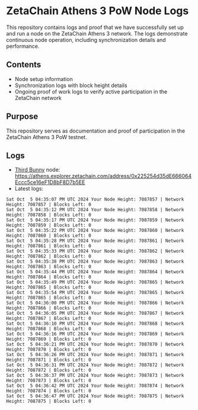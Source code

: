 # ZetaChain Athens 3 PoW Node Logs
This repository contains logs and proof that we have successfully set up and run a node on the ZetaChain Athens 3 network. The logs demonstrate continuous node operation, including synchronization details and performance.

## Contents
- Node setup information
- Synchronization logs with block height details
- Ongoing proof of work logs to verify active participation in the ZetaChain network

## Purpose
This repository serves as documentation and proof of participation in the ZetaChain Athens 3 PoW testnet.

## Logs

- [Third Bunny](https://thirdbunny.xyz/) node: https://athens.explorer.zetachain.com/address/0x225254d35dE666064Eccc5ce16eF1D8bF8D7b5EE
- Latest logs:
```
Sat Oct  5 04:35:07 PM UTC 2024 Your Node Height: 7087857 | Network Height: 7087857 | Blocks Left: 0
Sat Oct  5 04:35:12 PM UTC 2024 Your Node Height: 7087858 | Network Height: 7087858 | Blocks Left: 0
Sat Oct  5 04:35:17 PM UTC 2024 Your Node Height: 7087859 | Network Height: 7087859 | Blocks Left: 0
Sat Oct  5 04:35:22 PM UTC 2024 Your Node Height: 7087860 | Network Height: 7087860 | Blocks Left: 0
Sat Oct  5 04:35:28 PM UTC 2024 Your Node Height: 7087861 | Network Height: 7087861 | Blocks Left: 0
Sat Oct  5 04:35:33 PM UTC 2024 Your Node Height: 7087862 | Network Height: 7087862 | Blocks Left: 0
Sat Oct  5 04:35:38 PM UTC 2024 Your Node Height: 7087863 | Network Height: 7087863 | Blocks Left: 0
Sat Oct  5 04:35:44 PM UTC 2024 Your Node Height: 7087864 | Network Height: 7087864 | Blocks Left: 0
Sat Oct  5 04:35:49 PM UTC 2024 Your Node Height: 7087865 | Network Height: 7087865 | Blocks Left: 0
Sat Oct  5 04:35:54 PM UTC 2024 Your Node Height: 7087865 | Network Height: 7087865 | Blocks Left: 0
Sat Oct  5 04:36:00 PM UTC 2024 Your Node Height: 7087866 | Network Height: 7087866 | Blocks Left: 0
Sat Oct  5 04:36:05 PM UTC 2024 Your Node Height: 7087867 | Network Height: 7087867 | Blocks Left: 0
Sat Oct  5 04:36:10 PM UTC 2024 Your Node Height: 7087868 | Network Height: 7087868 | Blocks Left: 0
Sat Oct  5 04:36:16 PM UTC 2024 Your Node Height: 7087869 | Network Height: 7087869 | Blocks Left: 0
Sat Oct  5 04:36:21 PM UTC 2024 Your Node Height: 7087870 | Network Height: 7087870 | Blocks Left: 0
Sat Oct  5 04:36:26 PM UTC 2024 Your Node Height: 7087871 | Network Height: 7087871 | Blocks Left: 0
Sat Oct  5 04:36:31 PM UTC 2024 Your Node Height: 7087872 | Network Height: 7087872 | Blocks Left: 0
Sat Oct  5 04:36:37 PM UTC 2024 Your Node Height: 7087873 | Network Height: 7087873 | Blocks Left: 0
Sat Oct  5 04:36:42 PM UTC 2024 Your Node Height: 7087874 | Network Height: 7087874 | Blocks Left: 0
Sat Oct  5 04:36:47 PM UTC 2024 Your Node Height: 7087875 | Network Height: 7087875 | Blocks Left: 0
```

